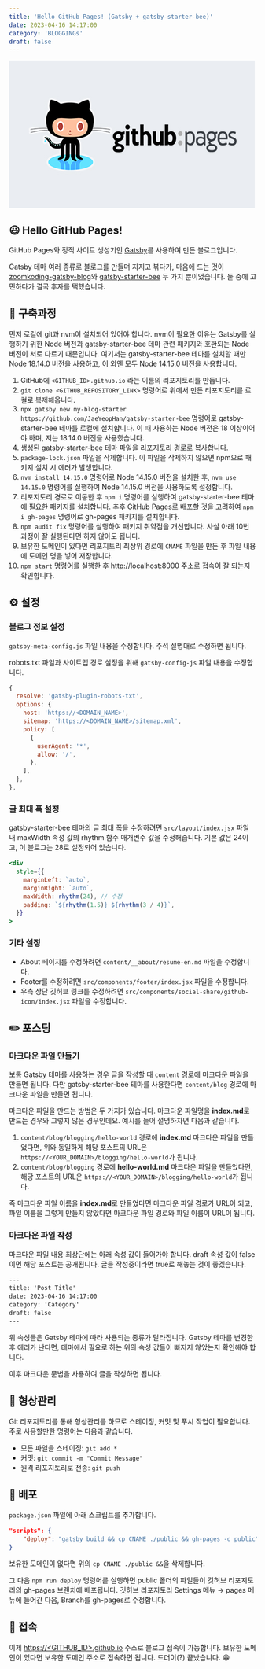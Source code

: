 ```yaml
---
title: 'Hello GitHub Pages! (Gatsby + gatsby-starter-bee)'
date: 2023-04-16 14:17:00
category: 'BLOGGINGs'
draft: false
---
```


![Github Pages](./images/github_pages.jpg)

## 😃 Hello GitHub Pages!

GitHub Pages와 정적 사이트 생성기인 [Gatsby](https://www.gatsbyjs.com)를 사용하여 만든 블로그입니다.

Gatsby 테마 여러 종류로 블로그를 만들며 지지고 볶다가, 마음에 드는 것이 [zoomkoding-gatsby-blog](https://github.com/zoomKoding/zoomkoding-gatsby-blog)와 [gatsby-starter-bee](https://github.com/JaeYeopHan/gatsby-starter-bee) 두 가지 뿐이었습니다. 둘 중에 고민하다가 결국 후자를 택했습니다.


## 🤔 구축과정

먼저 로컬에 git과 nvm이 설치되어 있어야 합니다. nvm이 필요한 이유는 Gatsby를 실행하기 위한 Node 버전과 gatsby-starter-bee 테마 관련 패키지와 호환되는 Node 버전이 서로 다르기 때문입니다. 여기서는 gatsby-starter-bee 테마를 설치할 때만 Node 18.14.0 버전을 사용하고, 이 외엔 모두 Node 14.15.0 버전을 사용합니다.

1. GitHub에 `<GITHUB_ID>.github.io` 라는 이름의 리포지토리를 만듭니다.
2. `git clone <GITHUB_REPOSITORY_LINK>` 명령어로 위에서 만든 리포지토리를 로컬로 복제해옵니다.
3. `npx gatsby new my-blog-starter https://github.com/JaeYeopHan/gatsby-starter-bee` 명령어로 gatsby-starter-bee 테마를 로컬에 설치합니다. 이 때 사용하는 Node 버전은 18 이상이어야 하며, 저는 18.14.0 버전을 사용했습니다.
4. 생성된 gatsby-starter-bee 테마 파일을 리포지토리 경로로 복사합니다.
5. `package-lock.json` 파일을 삭제합니다. 이 파일을 삭제하지 않으면 npm으로 패키지 설치 시 에러가 발생합니다.
6. `nvm install 14.15.0` 명령어로 Node 14.15.0 버전을 설치한 후, `nvm use 14.15.0` 명령어를 실행하여 Node 14.15.0 버전을 사용하도록 설정합니다.
7. 리포지토리 경로로 이동한 후 `npm i` 명령어를 실행하여 gatsby-starter-bee 테마에 필요한 패키지를 설치합니다. 추후 GitHub Pages로 배포할 것을 고려하여 `npm i gh-pages` 명령어로 gh-pages 패키지를 설치합니다.
8. `npm audit fix` 명령어를 실행하여 패키지 취약점을 개선합니다. 사실 아래 10번 과정이 잘 실행된다면 하지 않아도 됩니다.
9. 보유한 도메인이 있다면 리포지토리 최상위 경로에 `CNAME` 파일을 만든 후 파일 내용에 도메인 명을 넣어 저장합니다.
10. `npm start` 명령어를 실행한 후 http://localhost:8000 주소로 접속이 잘 되는지 확인합니다.


## ⚙️ 설정

### 블로그 정보 설정

`gatsby-meta-config.js` 파일 내용을 수정합니다. 주석 설명대로 수정하면 됩니다.

robots.txt 파일과 사이트맵 경로 설정을 위해 `gatsby-config-js` 파일 내용을 수정합니다.

```js
{
  resolve: 'gatsby-plugin-robots-txt',
  options: {
    host: 'https://<DOMAIN_NAME>',
    sitemap: 'https://<DOMAIN_NAME>/sitemap.xml',
    policy: [
      {
        userAgent: '*',
        allow: '/',
      },
    ],
  },
},
```

### 글 최대 폭 설정

gatsby-starter-bee 테마의 글 최대 폭을 수정하려면 `src/layout/index.jsx` 파일 내 maxWidth 속성 값의 rhythm 함수 매개변수 값을 수정해줍니다. 기본 값은 24이고, 이 블로그는 28로 설정되어 있습니다.

```jsx
<div
  style={{
    marginLeft: `auto`,
    marginRight: `auto`,
    maxWidth: rhythm(24), // 수정
    padding: `${rhythm(1.5)} ${rhythm(3 / 4)}`,
  }}
>
```

### 기타 설정

* About 페이지를 수정하려면 `content/__about/resume-en.md` 파일을 수정합니다.
* Footer를 수정하려면 `src/components/footer/index.jsx` 파일을 수정합니다.
* 우측 상단 깃허브 링크를 수정하려면 `src/components/social-share/github-icon/index.jsx` 파일을 수정합니다.

## ✏️ 포스팅

### 마크다운 파일 만들기

보통 Gatsby 테마를 사용하는 경우 글을 작성할 때 `content` 경로에 마크다운 파일을 만들면 됩니다. 다만 gatsby-starter-bee 테마를 사용한다면 `content/blog` 경로에 마크다운 파일을 만들면 됩니다.

마크다운 파일을 만드는 방법은 두 가지가 있습니다. 마크다운 파일명을 **index.md**로 만드는 경우와 그렇지 않은 경우인데요. 예시를 들어 설명하자면 다음과 같습니다.

1. `content/blog/blogging/hello-world` 경로에 **index.md** 마크다운 파일을 만들었다면, 위와 동일하게 해당 포스트의 URL은 `https://<YOUR_DOMAIN>/blogging/hello-world`가 됩니다.
2. `content/blog/blogging` 경로에 **hello-world.md** 마크다운 파일을 만들었다면, 해당 포스트의 URL은 `https://<YOUR_DOMAIN>/blogging/hello-world`가 됩니다.

즉 마크다운 파일 이름을 **index.md**로 만들었다면 마크다운 파일 경로가 URL이 되고, 파일 이름을 그렇게 만들지 않았다면 마크다운 파일 경로와 파일 이름이 URL이 됩니다.

### 마크다운 파일 작성

마크다운 파일 내용 최상단에는 아래 속성 값이 들어가야 합니다. draft 속성 값이 false이면 해당 포스트는 공개됩니다. 글을 작성중이라면 true로 해놓는 것이 좋겠습니다.

```txt
---
title: 'Post Title'
date: 2023-04-16 14:17:00
category: 'Category'
draft: false
---
```

위 속성들은 Gatsby 테마에 따라 사용되는 종류가 달라집니다. Gatsby 테마를 변경한 후 에러가 난다면, 테마에서 필요로 하는 위의 속성 값들이 빠지지 않았는지 확인해야 합니다.

이후 마크다운 문법을 사용하여 글을 작성하면 됩니다.


## 💠 형상관리

Git 리포지토리를 통해 형상관리를 하므로 스테이징, 커밋 및 푸시 작업이 필요합니다. 주로 사용할만한 명령어는 다음과 같습니다.

* 모든 파일을 스테이징: `git add *`
* 커밋: `git commit -m "Commit Message"`
* 원격 리포지토리로 전송: `git push`


## 🚀 배포

`package.json` 파일에 아래 스크립트를 추가합니다.

```json
"scripts": {
    "deploy": "gatsby build && cp CNAME ./public && gh-pages -d public"
}
```

보유한 도메인이 없다면 위의 `cp CNAME ./public &&`을 삭제합니다.

그 다음 `npm run deploy` 명령어를 실행하면 public 폴더의 파일들이 깃허브 리포지토리의 gh-pages 브랜치에 배포됩니다. 깃허브 리포지토리 Settings 메뉴 → pages 메뉴에 들어간 다음, Branch를 gh-pages로 수정합니다.


## 🔗 접속

이제 [https://<GITHUB_ID>.github.io](https://<GITHUB_ID>.github.io) 주소로 블로그 접속이 가능합니다. 보유한 도메인이 있다면 보유한 도메인 주소로 접속하면 됩니다. 드더이(?) 끝났습니다. 😁